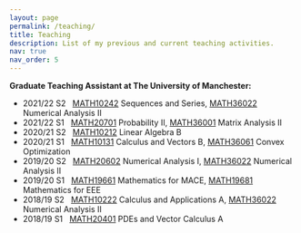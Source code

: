 ```yaml
---
layout: page
permalink: /teaching/
title: Teaching
description: List of my previous and current teaching activities.
nav: true
nav_order: 5
---
```


<b>Graduate Teaching Assistant at The University of Manchester:</b>
<ul>

<li> 2021/22 S2 &nbsp; <a href="https://www.maths.manchester.ac.uk/student-intranet/my-study/undergraduate/course-requirements/?unitcode=MATH10242">MATH10242</a> Sequences and Series, <a href="https://www.maths.manchester.ac.uk/student-intranet/my-study/undergraduate/course-requirements/?unitcode=MATH36022">MATH36022</a> Numerical Analysis II</li>

<li> 2021/22 S1 &nbsp; <a href="https://www.maths.manchester.ac.uk/student-intranet/my-study/undergraduate/course-requirements/?unitcode=MATH20701">MATH20701</a> Probability II, <a href="https://www.maths.manchester.ac.uk/student-intranet/my-study/undergraduate/course-requirements/?unitcode=MATH36001">MATH36001</a> Matrix Analysis II</li>

<li> 2020/21 S2 &nbsp; <a href="https://www.maths.manchester.ac.uk/student-intranet/my-study/undergraduate/course-requirements/?unitcode=MATH10212">MATH10212</a> Linear Algebra B</li>

<li> 2020/21 S1 &nbsp; <a href="https://www.maths.manchester.ac.uk/student-intranet/my-study/undergraduate/course-requirements/?unitcode=MATH10131">MATH10131</a> Calculus and Vectors B, <a href="https://www.maths.manchester.ac.uk/student-intranet/my-study/undergraduate/course-requirements/?unitcode=MATH36061">MATH36061</a> Convex Optimization</li>

<li> 2019/20 S2 &nbsp; <a href="https://www.maths.manchester.ac.uk/student-intranet/my-study/undergraduate/course-requirements/?unitcode=MATH20602">MATH20602</a> Numerical Analysis I, <a href="https://www.maths.manchester.ac.uk/student-intranet/my-study/undergraduate/course-requirements/?unitcode=MATH36022">MATH36022</a> Numerical Analysis II</li>

<li> 2019/20 S1 &nbsp; <a href="https://www.maths.manchester.ac.uk/student-intranet/my-study/undergraduate/course-requirements/?unitcode=MATH19661">MATH19661</a> Mathematics for MACE, <a href="https://www.maths.manchester.ac.uk/student-intranet/my-study/undergraduate/course-requirements/?unitcode=MATH19681">MATH19681</a> Mathematics for EEE</li>

<li> 2018/19 S2 &nbsp; <a href="https://www.maths.manchester.ac.uk/student-intranet/my-study/undergraduate/course-requirements/?unitcode=MATH10222">MATH10222</a> Calculus and Applications A, <a href="https://www.maths.manchester.ac.uk/student-intranet/my-study/undergraduate/course-requirements/?unitcode=MATH36022">MATH36022</a> Numerical Analysis II</li>

<li> 2018/19 S1 &nbsp; <a href="https://www.maths.manchester.ac.uk/student-intranet/my-study/undergraduate/course-requirements/?unitcode=MATH20401">MATH20401</a> PDEs and Vector Calculus A</li>

</ul>